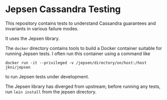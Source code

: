 # Jepsen Cassandra Testing

This repository contains tests to understand Cassandra guarantees and invariants
in various failure modes.

It uses the Jepsen library.

The `docker` directory contains tools to build a Docker container suitable for
running Jepsen tests. I often run this container using a command like
```
docker run -it --privileged -v /jepsen/directory/on/host:/host jkni/jepsen
```
to run Jepsen tests under development.

The Jepsen library has diverged from upstream; before running any tests, run
`lein install` from the jepsen directory.
